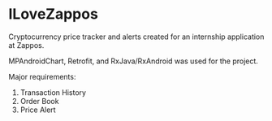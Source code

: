 # ILoveZappos
Cryptocurrency price tracker and alerts created for an internship application at Zappos.

MPAndroidChart, Retrofit, and RxJava/RxAndroid was used for the project.

Major requirements:

1. Transaction History
2. Order Book
3. Price Alert

